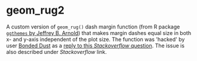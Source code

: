 # geom_rug2
A custom version of `geom_rug()` dash margin function (from R package [`ggthemes` by Jeffrey B. Arnold](https://cran.r-project.org/web/packages/ggthemes/vignettes/ggthemes.html)) that makes margin dashes equal size in both x- and y-axis independent of the plot size. The function was 'hacked' by user [Bonded Dust](http://stackoverflow.com/users/1855677/bondeddust) as a [reply to this *Stackoverflow* question](http://stackoverflow.com/questions/33223311/ggplot2-geom-rug-produces-different-line-length-with-wide-plot/33230234#33230234). The issue is also described under *Stackoverflow* link.
